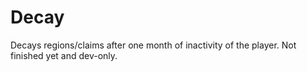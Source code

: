 Decay
=====


Decays regions/claims after one month of inactivity of the player. Not finished yet and dev-only.
